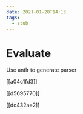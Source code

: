 ```yaml
---
date: 2021-01-28T14:13
tags: 
  - stub
---
```


# Evaluate

Use antlr to generate parser

[[a04c1fd3]]

[[d5695770]]

[[dc432ae2]]
